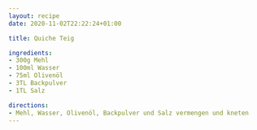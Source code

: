 ```yaml
---
layout: recipe
date: 2020-11-02T22:22:24+01:00

title: Quiche Teig

ingredients:
- 300g Mehl
- 100ml Wasser
- 75ml Olivenöl
- 3TL Backpulver
- 1TL Salz

directions:
- Mehl, Wasser, Olivenöl, Backpulver und Salz vermengen und kneten
---
```

